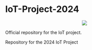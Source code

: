 # IoT-Project-2024

<p align="center">
  <img src="https://fede3751.github.io/IoT-lectures-2024/imgs/project/project_splashart.png">
</p>

Official repository for the IoT project.

Repository for the 2024 IoT Project
